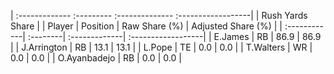 | :------------- :--------- :-------------- :------------------|
|                       Rush Yards Share                       |
| Player       | Position | Raw Share (%) | Adjusted Share (%) |
| :------------| :--------| :-------------| :------------------|
| E.James      | RB       | 86.9          | 86.9               |
| J.Arrington  | RB       | 13.1          | 13.1               |
| L.Pope       | TE       | 0.0           | 0.0                |
| T.Walters    | WR       | 0.0           | 0.0                |
| O.Ayanbadejo | RB       | 0.0           | 0.0                |